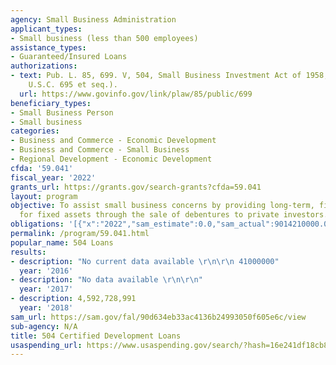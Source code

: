 ```yaml
---
agency: Small Business Administration
applicant_types:
- Small business (less than 500 employees)
assistance_types:
- Guaranteed/Insured Loans
authorizations:
- text: Pub. L. 85, 699. V, 504, Small Business Investment Act of 1958, Title V (15
    U.S.C. 695 et seq.).
  url: https://www.govinfo.gov/link/plaw/85/public/699
beneficiary_types:
- Small Business Person
- Small business
categories:
- Business and Commerce - Economic Development
- Business and Commerce - Small Business
- Regional Development - Economic Development
cfda: '59.041'
fiscal_year: '2022'
grants_url: https://grants.gov/search-grants?cfda=59.041
layout: program
objective: To assist small business concerns by providing long-term, fixed-rate financing
  for fixed assets through the sale of debentures to private investors.
obligations: '[{"x":"2022","sam_estimate":0.0,"sam_actual":9014210000.0,"usa_spending_actual":0.0},{"x":"2023","sam_estimate":15000000000.0,"sam_actual":0.0,"usa_spending_actual":0.0},{"x":"2024","sam_estimate":16500000000.0,"sam_actual":0.0,"usa_spending_actual":0.0}]'
permalink: /program/59.041.html
popular_name: 504 Loans
results:
- description: "No current data available \r\n\r\n 41000000"
  year: '2016'
- description: "No data available \r\n\r\n"
  year: '2017'
- description: 4,592,728,991
  year: '2018'
sam_url: https://sam.gov/fal/90d634eb33ac4136b24993050f605e6c/view
sub-agency: N/A
title: 504 Certified Development Loans
usaspending_url: https://www.usaspending.gov/search/?hash=16e241df18cb842086be28bcb2204113
---
```

